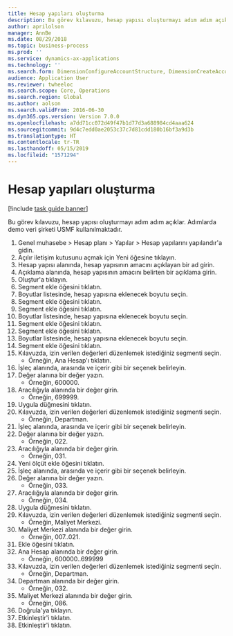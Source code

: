 ```yaml
---
title: Hesap yapıları oluşturma
description: Bu görev kılavuzu, hesap yapısı oluşturmayı adım adım açıklar.
author: aprilolson
manager: AnnBe
ms.date: 08/29/2018
ms.topic: business-process
ms.prod: ''
ms.service: dynamics-ax-applications
ms.technology: ''
ms.search.form: DimensionConfigureAccountStructure, DimensionCreateAccountStructure, DimensionHierarchyAddLevel, DimensionHierarchyConstraintActivate
audience: Application User
ms.reviewer: twheeloc
ms.search.scope: Core, Operations
ms.search.region: Global
ms.author: aolson
ms.search.validFrom: 2016-06-30
ms.dyn365.ops.version: Version 7.0.0
ms.openlocfilehash: a7dd71cc072d49f47b1d77d3a688984cd4aaa624
ms.sourcegitcommit: 9d4c7edd0ae2053c37c7d81cdd180b16bf3a9d3b
ms.translationtype: HT
ms.contentlocale: tr-TR
ms.lasthandoff: 05/15/2019
ms.locfileid: "1571294"
---
```

# <a name="create-account-structures"></a>Hesap yapıları oluşturma

[!include [task guide banner](../../includes/task-guide-banner.md)]

Bu görev kılavuzu, hesap yapısı oluşturmayı adım adım açıklar. Adımlarda demo veri şirketi USMF kullanılmaktadır.

1. Genel muhasebe > Hesap planı > Yapılar > Hesap yapılarını yapılandır'a gidin.
2. Açılır iletişim kutusunu açmak için Yeni öğesine tıklayın.
3. Hesap yapısı alanında, hesap yapısının amacını açıklayan bir ad girin.
4. Açıklama alanında, hesap yapısının amacını belirten bir açıklama girin.
5. Oluştur'a tıklayın.
6. Segment ekle öğesini tıklatın.
7. Boyutlar listesinde, hesap yapısına eklenecek boyutu seçin.
8. Segment ekle öğesini tıklatın.
9. Segment ekle öğesini tıklatın.
10. Boyutlar listesinde, hesap yapısına eklenecek boyutu seçin.
11. Segment ekle öğesini tıklatın.
12. Segment ekle öğesini tıklatın.
13. Boyutlar listesinde, hesap yapısına eklenecek boyutu seçin.
14. Segment ekle öğesini tıklatın.
15. Kılavuzda, izin verilen değerleri düzenlemek istediğiniz segmenti seçin.
    * Örneğin, Ana Hesap'ı tıklatın.  
16. İşleç alanında, arasında ve içerir gibi bir seçenek belirleyin.
17. Değer alanına bir değer yazın.
    * Örneğin, 600000.  
18. Aracılığıyla alanında bir değer girin.
    * Örneğin, 699999.  
19. Uygula düğmesini tıklatın.
20. Kılavuzda, izin verilen değerleri düzenlemek istediğiniz segmenti seçin.
    * Örneğin, Departman.  
21. İşleç alanında, arasında ve içerir gibi bir seçenek belirleyin.
22. Değer alanına bir değer yazın.
    * Örneğin, 022.  
23. Aracılığıyla alanında bir değer girin.
    * Örneğin, 031.  
24. Yeni ölçüt ekle öğesini tıklatın.
25. İşleç alanında, arasında ve içerir gibi bir seçenek belirleyin.
26. Değer alanına bir değer yazın.
    * Örneğin, 033.  
27. Aracılığıyla alanında bir değer girin.
    * Örneğin, 034.  
28. Uygula düğmesini tıklatın.
29. Kılavuzda, izin verilen değerleri düzenlemek istediğiniz segmenti seçin.
    * Örneğin, Maliyet Merkezi.  
30. Maliyet Merkezi alanında bir değer girin.
    * Örneğin, 007..021.  
31. Ekle öğesini tıklatın.
32. Ana Hesap alanında bir değer girin.
    * Örneğin, 600000..699999  
33. Kılavuzda, izin verilen değerleri düzenlemek istediğiniz segmenti seçin.
    * Örneğin, Departman.  
34. Departman alanında bir değer girin.
    * Örneğin, 032.  
35. Maliyet Merkezi alanında bir değer girin.
    * Örneğin, 086.  
36. Doğrula'ya tıklayın.
37. Etkinleştir'i tıklatın.
38. Etkinleştir'i tıklatın.

